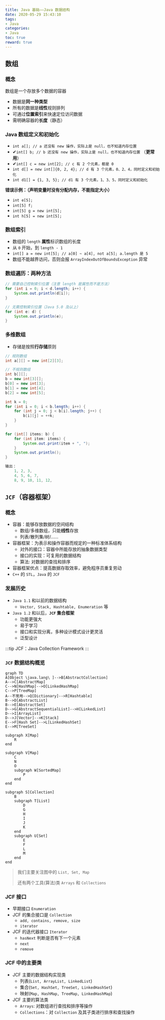 ```yaml
---
title: Java 基础——Java 数据结构
date: 2020-05-29 15:43:10
tags: 
- Java
categories:
- Java
toc: true
reward: true
---
```


## 数组

### 概念

数组是一个存放多个数据的容器

- 数据是**同一种类型**
- 所有的数据是**线性**规则排列
- 可通过**位置索引**来快速定位访问数据
- 需明确容器的**长度**（静态）

### Java 数组定义和初始化

- `int a[]; // a 还没有 new 操作，实际上是 null，也不知道内存位置`
- ✔`int[] b; // b 还没有 new 操作，实际上是 null，也不知道内存位置` （**更常用**）
- ✔`int[] c = new int[2]; // c 有 2 个元素，都是 0`
- `int d[] = new int[]{0, 2, 4}; // d 有 3 个元素，0、2、4，同时定义和初始化`
- `int d1[] = {1, 3, 5}; // d1 有 3 个元素，1、3、5，同时定义和初始化`

**错误示例：（声明变量时没有分配内存，不能指定大小）**

- `int e[5];`
- `int[5] f;`
- `int[5] g = new int[5];`
- `int h[5] = new int[5];`

### 数组索引 

- 数组的 `length` **属性**标识数组的长度
- 从 `0` 开始，到 `length - 1` 
- `int[] a = new int[5]; // a[0] ~ a[4], not a[5]; a.length 是 5`
- 数组不能越界访问，否则会报 `ArrayIndexOutOfBoundsException` 异常

### 数组遍历：两种方法

```java
// 需要自己控制索引位置（注意 length 是属性而不是方法）
for (int i = 0; i < d.length; i++) {
    System.out.println(d[i]);
}

// 无需控制索引位置（Java 5.0 及以上）
for (int e: d) {
    System.out.println(e);
}
```

### 多维数组

- 存储是按照**行存储**原则

```java
// 规则数组
int a[][] = new int[2][3];

// 不规则数组
int b[][];
b = new int[3][];
b[0] = new int[3];
b[1] = new int[4];
b[2] = new int[5];

int k = 0;
for (int i = 0; i < b.length; i++) {
    for (int j = 0; j < b[i].length; j++) {
        b[i][j] = ++k;
    }
}

for (int[] items: b) {
    for (int item: items) {
        System.out.print(item + ", ");
    }
    System.out.println();
}

输出：
	1, 2, 3, 
	4, 5, 6, 7, 
	8, 9, 10, 11, 12, 
```

## `JCF`（容器框架）

### 概念

- 容器：能够存放数据的空间结构
  - 数组/多维数组，只能**线性**存放
  - 列表/散列集/树/…… 
- 容器框架：为表示和操作容器而规定的一种标准体系结构
  - 对外的接口：容器中所能存放的抽象数据类型
  - 接口的实现：可复用的数据结构
  - 算法: 对数据的查找和排序
- 容器框架优点：提高数据存取效率，避免程序员重复劳动
- `C++` 的 `STL`，`Java` 的 `JCF`

### 发展历史

- `Java 1.1` 和以前的数据结构
  - `Vector, Stack, Hashtable, Enumeration` 等
- `Java 1.2` 和以后，**`JCF` 集合框架**
  - 功能更强大
  - 易于学习
  - 接口和实现分离，多种设计模式设计更灵活
  - 泛型设计

:::tip
JCF：Java Collection Framework
:::

### `JCF` 数据结构概览

```mermaid
graph TD
A[Object \java.lang\ ]-->B[AbstractCollection]
A-->C[AbstractMap]
C-->N[HashMap]-->O[LinkedHashMap]
C-->P[TreeMap]
A--不常用-->Q[Dictionary]-->R[Hashtable]
B-->D[AbstractList]
B-->E[AbstractSet]
D-->G[AbstractSequentialList]-->H[LinkedList]
D-->I[ArrayList]
D-->J[Vector]-->K[Stack]
E-->F[Hash Set]-->L[LinkedHashSet]
E-->M[TreeSet]

subgraph X[Map]
	R
end

subgraph V[Map]
	C
	N
	O
	subgraph W[SortedMap]
		P
	end
end

subgraph S[Collection]
	B
	subgraph T[List]
		D
		G
		H
		I
		J
		K
	end
	subgraph U[Set]
		E
		F
		L
		M
	end
end
```

> 我们主要关注图中的 `List, Set, Map`
>
> 还有两个工具(算法)类 `Arrays` 和 `Collections`

### JCF 接口

- 早期接口 `Enumeration`
- JCF 的集合接口是 `Collection`
  - `add, contains, remove, size`
  - `iterator`
- JCF 的迭代器接口 `Iterator`
  - `hasNext` 判断是否有下一个元素
  - `next`
  - `remove`

### JCF 中的主要类

- JCF 主要的数据结构实现类
  - 列表(`List, ArrayList, LinkedList`)
  - 集合(`Set, HashSet, TreeSet, LinkedHashSet`)
  - 映射(`Map, HashMap, TreeMap, LinkedHashMap`) 
- JCF 主要的算法类
  - `Arrays`:  对数组进行查找和排序等操作
  - `Collections`：对 `Collection` 及其子类进行排序和查找操作